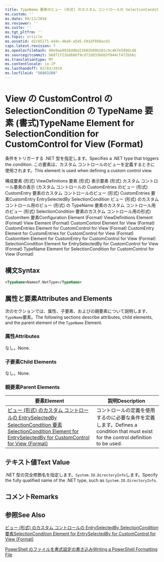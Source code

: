 ```yaml
---
title: TypeName 要素のビュー (形式) のカスタム コントロールの SelectionCondition |Microsoft Docs
ms.custom: ''
ms.date: 09/13/2016
ms.reviewer: ''
ms.suite: ''
ms.tgt_pltfrm: ''
ms.topic: article
ms.assetid: d2c65171-4d4c-46a9-a545-591df058acd1
caps.latest.revision: 7
ms.openlocfilehash: 00e9ae0916dd6d22602b99b201c9c4b7e549dc48
ms.sourcegitcommit: b6871f21bd666f9cd71dd336bb3f844cf472b56c
ms.translationtype: MT
ms.contentlocale: ja-JP
ms.lasthandoff: 02/03/2019
ms.locfileid: "56863208"
---
```

# <a name="typename-element-for-selectioncondition-for-customcontrol-for-view--format"></a><span data-ttu-id="03cbb-102">View の CustomControl の SelectionCondition の TypeName 要素 (書式)</span><span class="sxs-lookup"><span data-stu-id="03cbb-102">TypeName Element for SelectionCondition for CustomControl for View  (Format)</span></span>

<span data-ttu-id="03cbb-103">条件をトリガーする .NET 型を指定します。</span><span class="sxs-lookup"><span data-stu-id="03cbb-103">Specifies a .NET type that triggers the condition.</span></span> <span data-ttu-id="03cbb-104">この要素は、カスタム コントロールのビューを定義するときに使用されます。</span><span class="sxs-lookup"><span data-stu-id="03cbb-104">This element is used when defining a custom control view.</span></span>

<span data-ttu-id="03cbb-105">構成要素 (形式) ViewDefinitions 要素 (形式) 表示要素 (形式) カスタム コントロール要素の表示 (カスタム コントロールの CustomEntries のビュー (形式) CustomEntry 要素のカスタム コントロールのビュー (形式) CustomEntries 要素CustomEntry EntrySelectedBy SelectionCondition ビュー (形式) のカスタム コントロール用のビュー (形式) の TypeName 要素のカスタム コントロール用のビュー (形式) SelectionCondition 要素のカスタム コントロール用の形式) CustomItem 要素</span><span class="sxs-lookup"><span data-stu-id="03cbb-105">Configuration Element (Format) ViewDefinitions Element (Format) View Element (Format) CustomControl Element for View (Format) CustomEntries Element for CustomControl for View (Format) CustomEntry Element for CustomEntries for CustomControl for View (Format) CustomItem Element for CustomEntry for CustomControl for View (Format) SelectionCondition Element for EntrySelectedBy for CustomControl for View (Format) TypeName Element for SelectionCondition for CustomControl for View  (Format)</span></span>

## <a name="syntax"></a><span data-ttu-id="03cbb-106">構文</span><span class="sxs-lookup"><span data-stu-id="03cbb-106">Syntax</span></span>

```xml
<TypeName>Nameof.NetType</TypeName>

```

## <a name="attributes-and-elements"></a><span data-ttu-id="03cbb-107">属性と要素</span><span class="sxs-lookup"><span data-stu-id="03cbb-107">Attributes and Elements</span></span>

<span data-ttu-id="03cbb-108">次のセクションでは、属性、子要素、およびの親要素について説明します、`TypeName`要素。</span><span class="sxs-lookup"><span data-stu-id="03cbb-108">The following sections describe attributes, child elements, and the parent element of the `TypeName` Element.</span></span>

### <a name="attributes"></a><span data-ttu-id="03cbb-109">属性</span><span class="sxs-lookup"><span data-stu-id="03cbb-109">Attributes</span></span>

<span data-ttu-id="03cbb-110">なし。</span><span class="sxs-lookup"><span data-stu-id="03cbb-110">None.</span></span>

### <a name="child-elements"></a><span data-ttu-id="03cbb-111">子要素</span><span class="sxs-lookup"><span data-stu-id="03cbb-111">Child Elements</span></span>

<span data-ttu-id="03cbb-112">なし。</span><span class="sxs-lookup"><span data-stu-id="03cbb-112">None.</span></span>

### <a name="parent-elements"></a><span data-ttu-id="03cbb-113">親要素</span><span class="sxs-lookup"><span data-stu-id="03cbb-113">Parent Elements</span></span>

|<span data-ttu-id="03cbb-114">要素</span><span class="sxs-lookup"><span data-stu-id="03cbb-114">Element</span></span>|<span data-ttu-id="03cbb-115">説明</span><span class="sxs-lookup"><span data-stu-id="03cbb-115">Description</span></span>|
|-------------|-----------------|
|[<span data-ttu-id="03cbb-116">ビュー (形式) のカスタム コントロールの EntrySelectedBy SelectionCondition 要素</span><span class="sxs-lookup"><span data-stu-id="03cbb-116">SelectionCondition Element for EntrySelectedBy for CustomControl for View (Format)</span></span>](./selectioncondition-element-for-entryselectedby-for-customcontrol-format.md)|<span data-ttu-id="03cbb-117">コントロールの定義を使用するのに必要な条件を定義します。</span><span class="sxs-lookup"><span data-stu-id="03cbb-117">Defines a condition that must exist for the control definition to be used.</span></span>|

## <a name="text-value"></a><span data-ttu-id="03cbb-118">テキスト値</span><span class="sxs-lookup"><span data-stu-id="03cbb-118">Text Value</span></span>

<span data-ttu-id="03cbb-119">.NET 型の完全修飾名を指定します。`System.IO.DirectoryInfo`します。</span><span class="sxs-lookup"><span data-stu-id="03cbb-119">Specify the fully qualified name of the .NET type, such as `System.IO.DirectoryInfo`.</span></span>

## <a name="remarks"></a><span data-ttu-id="03cbb-120">コメント</span><span class="sxs-lookup"><span data-stu-id="03cbb-120">Remarks</span></span>

## <a name="see-also"></a><span data-ttu-id="03cbb-121">参照</span><span class="sxs-lookup"><span data-stu-id="03cbb-121">See Also</span></span>

[<span data-ttu-id="03cbb-122">ビュー (形式) のカスタム コントロールの EntrySelectedBy SelectionCondition 要素</span><span class="sxs-lookup"><span data-stu-id="03cbb-122">SelectionCondition Element for EntrySelectedBy for CustomControl for View (Format)</span></span>](./selectioncondition-element-for-entryselectedby-for-customcontrol-format.md)

[<span data-ttu-id="03cbb-123">PowerShell のファイルを書式設定の書き込み</span><span class="sxs-lookup"><span data-stu-id="03cbb-123">Writing a PowerShell Formatting File</span></span>](./writing-a-powershell-formatting-file.md)

